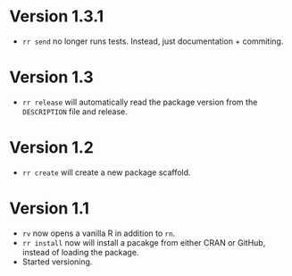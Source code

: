 # Version 1.3.1

* `rr send` no longer runs tests.  Instead, just documentation + commiting.

# Version 1.3

* `rr release` will automatically read the package version from the `DESCRIPTION` file and release.

# Version 1.2

* `rr create` will create a new package scaffold.

# Version 1.1

* `rv` now opens a vanilla R in addition to `rn`.
* `rr install` now will install a pacakge from either CRAN or GitHub, instead of loading the package.
* Started versioning.

